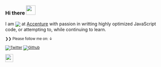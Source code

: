 ### Hi there <img src="https://media.giphy.com/media/hvRJCLFzcasrR4ia7z/giphy.gif" width="30px">

I am <img align="center" src="https://img.shields.io/badge/Full%20Stack-Engineer-brightgreen"/></a> at <a href="https://rtCamp.com">Accenture</a> with passion in writting highly optimized JavaScript code, or attempting to, while continuing to learn.



<small>❯❯ Please follow me on: ↓</strong>



[![Twitter](https://img.shields.io/twitter/follow/skepticalnomad?label=%40skepticalnomad&style=social)][t] [![Github](https://img.shields.io/github/followers/xarfo?style=social&label=Follow)][g] 


[t]: https://twitter.com/skepticalnomad
[g]: https://github.com/xarfo

<a href="https://medium.com/@abdul.ahmad95"><img src="https://img.shields.io/badge/medium-%2312100E.svg?&style=for-the-badge&logo=medium&logoColor=white" height=25></a>
